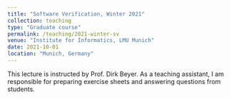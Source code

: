 ```yaml
---
title: "Software Verification, Winter 2021"
collection: teaching
type: "Graduate course"
permalink: /teaching/2021-winter-sv
venue: "Institute for Informatics, LMU Munich"
date: 2021-10-01
location: "Munich, Germany"
---
```


This lecture is instructed by Prof. Dirk Beyer.
As a teaching assistant, I am responsible for preparing exercise sheets
and answering questions from students.
